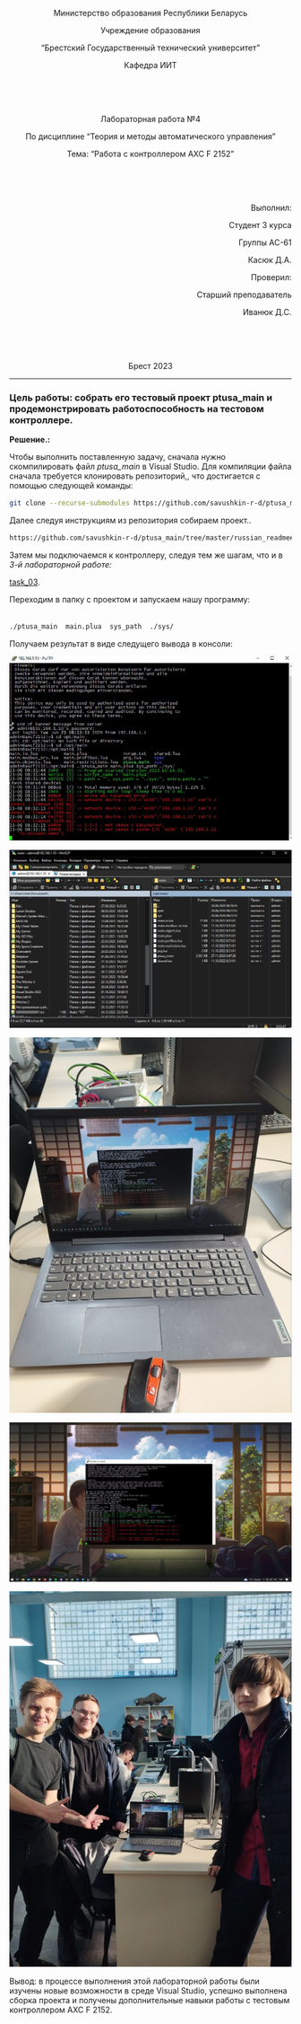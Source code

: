 <p align="center"> Министерство образования Республики Беларусь</p>
<p align="center">Учреждение образования</p>
<p align="center">“Брестский Государственный технический университет”</p>
<p align="center">Кафедра ИИТ</p>
<br><br><br>
<p align="center">Лабораторная работа №4</p>
<p align="center">По дисциплине “Теория и методы автоматического управления”</p>
<p align="center">Тема: “Работа с контроллером AXC F 2152”</p>
<br><br><br>
<p align="right">Выполнил:</p>
<p align="right">Студент 3 курса</p>
<p align="right">Группы АС-61</p>
<p align="right">Касюк Д.А.</p>
<p align="right">Проверил:</p>
<p align="right">Старший преподаватель</p>
<p align="right">Иванюк Д.С.</p>
<br><br><br>
<p align="center">Брест 2023</p>

---

### Цель работы: собрать его тестовый проект ptusa_main и продемонстрировать работоспособность на тестовом контроллере.</p>

<p> <strong>Решение.:</strong> </p>

<p>Чтобы выполнить поставленную задачу, сначала нужно скомпилировать файл <em>ptusa_main</em> в Visual Studio. Для компиляции файла сначала требуется клонировать репозиторий,, что достигается с помощью следующей команды:</p>

 ``` bash
git clone --recurse-submodules https://github.com/savushkin-r-d/ptusa_main.git 
```

<p>Далее следуя инструкциям из репозитория собираем проект..</p>

``` bash
https://github.com/savushkin-r-d/ptusa_main/tree/master/russian_readme#%D0%BA%D0%B0%D0%BA-%D1%81%D0%BE%D0%B1%D1%80%D0%B0%D1%82%D1%8C-%D0%BF%D1%80%D0%BE%D0%B5%D0%BA%D1%82
```

<p>Затем мы подключаемся к контроллеру, следуя тем же шагам, что и в <em>3-й лабораторной работе:</em> </p>

[task_03](../../task_03/doc/readme.md).

<p>Переходим в папку с проектом и запускаем нашу программу:</p>

``` bash

./ptusa_main  main.plua  sys_path  ./sys/

```

<p>Получаем результат в виде следущего вывода в консоли: </p>

![](images/console.png)

![](images/main-admin.png)

![](images/notebookscreen.png)

![](images/screenshot_workpage.png)

![](images/together.png)

 Вывод: в процессе выполнения этой лабораторной работы были изучены новые возможности в среде Visual Studio, успешно выполнена сборка проекта и получены дополнительные навыки работы с тестовым контроллером AXC F 2152.